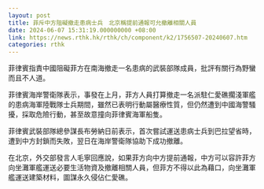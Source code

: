 ```yaml
---
layout: post
title: 菲斥中方阻礙撤走患病士兵　北京稱提前通報可允撤離相關人員
date: 2024-06-07 15:31:19.000000000 +08:00
link: https://news.rthk.hk/rthk/ch/component/k2/1756507-20240607.htm
categories: rthk
---
```


菲律賓指責中國阻礙菲方在南海撤走一名患病的武裝部隊成員，批評有關行為野蠻而且不人道。

菲律賓海岸警衛隊表示，事發在上月，菲方人員打算撤走一名派駐仁愛礁擱淺軍艦的患病海軍陸戰隊士兵期間，雖然已表明行動屬醫療性質，但仍然遭到中國海警騷擾，採取危險行動，甚至故意撞向菲律賓海軍船隻。

菲律賓武裝部隊總參謀長布勞納日前表示，首次嘗試運送患病士兵到巴拉望省時，遭到中方封鎖而失敗，翌日在海岸警衛隊協助下成功撤離。

在北京，外交部發言人毛寧回應說，如果菲方向中方提前通報，中方可以容許菲方向坐灘軍艦運送必要生活物資及撤離相關人員，但菲方不得以此為藉口，向坐灘軍艦運送建築材料，圖謀永久侵佔仁愛礁。
